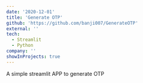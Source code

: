```yaml
---
date: '2020-12-01'
title: 'Generate OTP'
github: 'https://github.com/banji007/GenerateOTP'
external: ''
tech:
  - Streamlit
  - Python
company: ''
showInProjects: true
---
```


A simple streamlit APP to generate OTP
